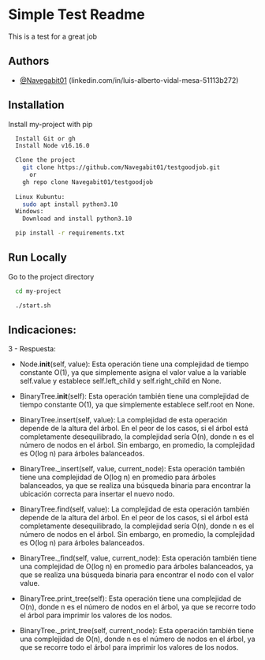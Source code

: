 
# Simple Test Readme

This is a test for a great job




## Authors

- [@Navegabit01](https://github.com/Navegabit01)
(linkedin.com/in/luis-alberto-vidal-mesa-51113b272)


## Installation

Install my-project with pip

```bash
  Install Git or gh
  Install Node v16.16.0

  Clone the project
    git clone https://github.com/Navegabit01/testgoodjob.git 
      or
    gh repo clone Navegabit01/testgoodjob
  
  Linux Kubuntu:
    sudo apt install python3.10
  Windows:
    Download and install python3.10

  pip install -r requirements.txt

```
    
## Run Locally

Go to the project directory

```bash
  cd my-project
```
```bash
  ./start.sh
```


## Indicaciones:
3 - Respuesta: 
- Node.__init__(self, value): Esta operación tiene una complejidad de tiempo constante O(1), ya que simplemente asigna el valor value a la variable self.value y establece self.left_child y self.right_child en None.

- BinaryTree.__init__(self): Esta operación también tiene una complejidad de tiempo constante O(1), ya que simplemente establece self.root en None.

- BinaryTree.insert(self, value): La complejidad de esta operación depende de la altura del árbol. En el peor de los casos, si el árbol está completamente desequilibrado, la complejidad sería O(n), donde n es el número de nodos en el árbol. Sin embargo, en promedio, la complejidad es O(log n) para árboles balanceados.

- BinaryTree._insert(self, value, current_node): Esta operación también tiene una complejidad de O(log n) en promedio para árboles balanceados, ya que se realiza una búsqueda binaria para encontrar la ubicación correcta para insertar el nuevo nodo.

- BinaryTree.find(self, value): La complejidad de esta operación también depende de la altura del árbol. En el peor de los casos, si el árbol está completamente desequilibrado, la complejidad sería O(n), donde n es el número de nodos en el árbol. Sin embargo, en promedio, la complejidad es O(log n) para árboles balanceados.

- BinaryTree._find(self, value, current_node): Esta operación también tiene una complejidad de O(log n) en promedio para árboles balanceados, ya que se realiza una búsqueda binaria para encontrar el nodo con el valor value.

- BinaryTree.print_tree(self): Esta operación tiene una complejidad de O(n), donde n es el número de nodos en el árbol, ya que se recorre todo el árbol para imprimir los valores de los nodos.

- BinaryTree._print_tree(self, current_node): Esta operación también tiene una complejidad de O(n), donde n es el número de nodos en el árbol, ya que se recorre todo el árbol para imprimir los valores de los nodos.




